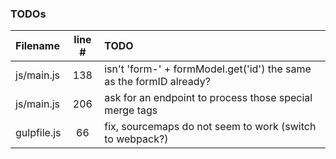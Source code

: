 ### TODOs
| Filename | line # | TODO
|:------|:------:|:------
| js/main.js | 138 | isn't 'form-' + formModel.get('id') the same as the formID already?
| js/main.js | 206 | ask for an endpoint to process those special merge tags
| gulpfile.js | 66 | fix, sourcemaps do not seem to work (switch to webpack?)